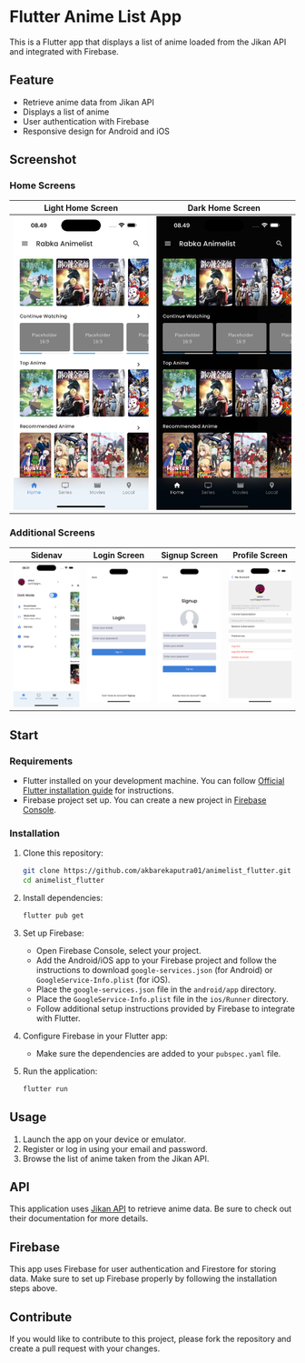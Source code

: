 # Flutter Anime List App

This is a Flutter app that displays a list of anime loaded from the Jikan API and integrated with Firebase.

## Feature

- Retrieve anime data from Jikan API
- Displays a list of anime
- User authentication with Firebase
- Responsive design for Android and iOS

## Screenshot

### Home Screens
| Light Home Screen | Dark Home Screen |
|:-----------------:|:----------------:|
| ![Light Home Screen](./assets/images/screens/lightHomeScreen.png) | ![Dark Home Screen](./assets/images/screens/darkHomeScreen.png) |

### Additional Screens
| Sidenav | Login Screen | Signup Screen | Profile Screen |
|:-------:|:------------:|:-------------:|:--------------:|
| ![Sidenav](./assets/images/screens/sideNav.png) | ![Login Screen](./assets/images/screens/loginScreen.png) | ![Signup Screen](./assets/images/screens/signupScreen.png) | ![Profile Screen](./assets/images/screens/profileScreen.png) |

## Start

### Requirements

- Flutter installed on your development machine. You can follow [Official Flutter installation guide](https://flutter.dev/docs/get-started/install) for instructions.
- Firebase project set up. You can create a new project in [Firebase Console](https://console.firebase.google.com/).

### Installation

1. Clone this repository:

   ```sh
   git clone https://github.com/akbarekaputra01/animelist_flutter.git
   cd animelist_flutter
   ```

2. Install dependencies:

   ```sh
   flutter pub get
   ```

3. Set up Firebase:

   - Open Firebase Console, select your project.
   - Add the Android/iOS app to your Firebase project and follow the instructions to download `google-services.json` (for Android) or `GoogleService-Info.plist` (for iOS).
   - Place the `google-services.json` file in the `android/app` directory.
   - Place the `GoogleService-Info.plist` file in the `ios/Runner` directory.
   - Follow additional setup instructions provided by Firebase to integrate with Flutter.

4. Configure Firebase in your Flutter app:

   - Make sure the dependencies are added to your `pubspec.yaml` file.

5. Run the application:
   ```sh
   flutter run
   ```

## Usage

1. Launch the app on your device or emulator.
2. Register or log in using your email and password.
3. Browse the list of anime taken from the Jikan API.

## API

This application uses [Jikan API](https://jikan.moe/) to retrieve anime data. Be sure to check out their documentation for more details.

## Firebase

This app uses Firebase for user authentication and Firestore for storing data. Make sure to set up Firebase properly by following the installation steps above.

## Contribute

If you would like to contribute to this project, please fork the repository and create a pull request with your changes.
